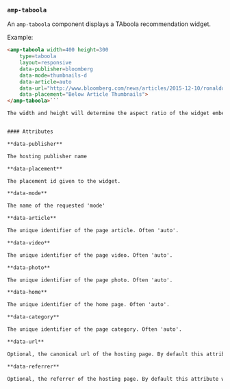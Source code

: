 <!---
Copyright 2016 Taboola. All Rights Reserved.

Licensed under the Apache License, Version 2.0 (the "License");
you may not use this file except in compliance with the License.
You may obtain a copy of the License at

      http://www.apache.org/licenses/LICENSE-2.0

Unless required by applicable law or agreed to in writing, software
distributed under the License is distributed on an "AS-IS" BASIS,
WITHOUT WARRANTIES OR CONDITIONS OF ANY KIND, either express or implied.
See the License for the specific language governing permissions and
limitations under the License.
-->

### <a name="amp-taboola"></a> `amp-taboola`

An `amp-taboola` component displays a TAboola recommendation widget.

Example:
```html
<amp-taboola width=400 height=300
    type=taboola
    layout=responsive
    data-publisher=bloomberg
    data-mode=thumbnails-d
    data-article=auto
    data-url="http://www.bloomberg.com/news/articles/2015-12-10/ronaldo-and-beckham-s-millions-start-with-this-unknown-belgian"
    data-placement="Below Article Thumbnails">
</amp-taboola>```

The width and height will determine the aspect ratio of the widget embed in responsive layouts.


#### Attributes

**data-publisher**

The hosting publisher name

**data-placement**

The placement id given to the widget.

**data-mode**

The name of the requested 'mode'

**data-article**

The unique identifier of the page article. Often 'auto'.

**data-video**

The unique identifier of the page video. Often 'auto'.

**data-photo**

The unique identifier of the page photo. Often 'auto'.

**data-home**

The unique identifier of the home page. Often 'auto'.

**data-category**

The unique identifier of the page category. Often 'auto'.

**data-url**

Optional, the canonical url of the hosting page. By default this attribute will contain the value of the canonical page url as reported by the AMP framework.

**data-referrer**

Optional, the referrer of the hosting page. By default this attribute will contain the value of the referrer url as reported by the AMP framework.

